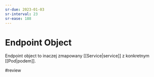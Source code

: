 ```yaml
---
sr-due: 2023-01-03
sr-interval: 23
sr-ease: 188
---
```


# Endpoint Object
Endpoint object to inaczej zmapowany [[Service|service]] z konkretnym [[Pod|podem]].

#review 
